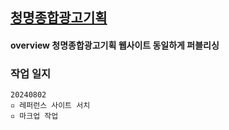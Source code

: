 ## [청명종합광고기획](https://cmcm.co.kr/)
#### overview 청명종합광고기획 웹사이트 동일하게 퍼블리싱

### 작업 일지
```
20240802
▫ 레퍼런스 사이트 서치
▫ 마크업 작업
```

